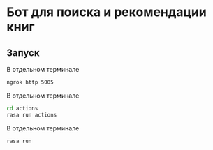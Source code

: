 # Бот для поиска и рекомендации книг
## Запуск
В отдельном терминале
```sh
ngrok http 5005
```
В отдельном терминале
```sh
cd actions
rasa run actions
```
В отдельном терминале
```sh
rasa run
```
